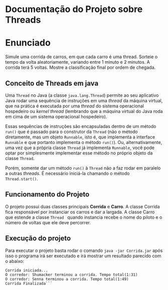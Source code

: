 # Documentação do Projeto sobre Threads

# Enunciado

Simule uma corrida de carros, em que cada carro é uma thread. Sorteie o tempo da volta aleatoriamente, variando entre 1 minuto e 2 minutos. A corrida terá 5 voltas. Mostre a classificação final por ordem de chegada.

## Conceito de Threads em java

Uma  `Thread`  no Java (a classe  `java.lang.Thread`) permite ao seu aplicativo Java rodar uma sequência de instruções em uma  _thread_  da máquina virtual, que na prática é executada por uma  _thread_  do sistema operacional hospedeiro ou  _kernel thread_  (lembrando que a máquina virtual do Java roda em cima de um sistema operacional hospedeiro).

Essas sequências de instruções são encapsuladas dentro de um método  `run()`  que é passado para o construtor da  `Thread`  (não o método diretamente, mas um objeto  `Runnable`, isto é, que implementa a interface  `Runnable`  e que portanto implementa o método  `run()`). Ou, alternativamente, uma vez que a própria classe  `Thread`  já implementa  `Runnable`, você pode optar por simplesmente implementar esse método no próprio objeto da classe  `Thread`.

Porém, somente dar um método  `run()`  à  `Thread`  não a faz rodar em paralelo a outras  _threads_. É necessário iniciá-la chamando o método  `Thread.start()`.
## Funcionamento do Projeto

O projeto possui duas classes principais **Corrida** e **Carro**. A classe Corrida fica responsável por instanciar os carros e dar a largada. A classe Carro que estende a classe `Thread ` quando instancia recebe o nome do piloto e o número de voltas que ele deve percorrer.

## Execução do projeto
Para executar o projeto basta rodar o comando `java -jar Corrida.jar` após isso o programa irá ser executado e irá mostrar um resultado parecido com o abaixo:
```
Corrida iniciada...
O corredor: Shumacker terminou a corrida. Tempo total(1:31)
O corredor: Senna terminou a corrida. Tempo total(1:49)
Corrida Finalizada```
